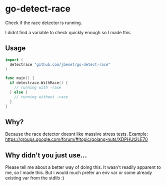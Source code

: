 # go-detect-race

Check if the race detector is running.

I didnt find a variable to check quickly enough so I made this.


## Usage

```go
import (
  detectrace "github.com/jbenet/go-detect-race"
)

func main() {
  if detectrace.WithRace() {
    // running with -race
  } else {
    // running without -race
  }
}
```

## Why?

Because the race detector doesnt like massive stress tests. Example:
https://groups.google.com/forum/#!topic/golang-nuts/XDPHUt2LE70

## Why didn't you just use...

Please tell me about a better way of doing this. It wasn't
readily apparent to me, so I made this. But i would much prefer
an env var or some already existing var from the stdlib :)
